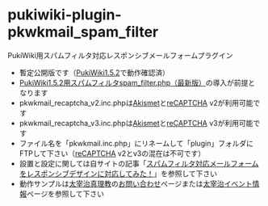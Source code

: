 # pukiwiki-plugin-pkwkmail_spam_filter

PukiWiki用スパムフィルタ対応レスポンシブメールフォームプラグイン

- 暫定公開版です（[PukiWiki1.5.2](https://pukiwiki.osdn.jp/?PukiWiki/Download/1.5.2)で動作確認済）
- [PukiWiki1.5.2用スパムフィルタspam_filter.php（最新版）](https://dajya-ranger.com/sdm_downloads/spam-filter-library/)の導入が前提となります
- pkwkmail_recaptcha_v2.inc.phpは[Akismet](https://akismet.com/development/)と[reCAPTCHA](https://ja.wikipedia.org/wiki/ReCAPTCHA) v2が利用可能です
- pkwkmail_recaptcha_v3.inc.phpは[Akismet](https://akismet.com/development/)と[reCAPTCHA](https://ja.wikipedia.org/wiki/ReCAPTCHA) v3が利用可能です
- ファイル名を「pkwkmail.inc.php」にリネームして「plugin」フォルダにFTPして下さい（[reCAPTCHA](https://ja.wikipedia.org/wiki/ReCAPTCHA) v2とv3の混在は不可です）
- 設置と設定に関しては自サイトの記事「[スパムフィルタ対応メールフォームをレスポンシブデザインに対応してみた！](https://dajya-ranger.com/pukiwiki/setting-mail-form-responsive/)」を参照して下さい
- 動作サンプルは[太宰治真理教](https://dazai.dajya-ranger.com)の[お問い合わせ](https://dazai.dajya-ranger.com/?f8dbba940d)ページまたは[太宰治イベント情報](https://dazai.dajya-ranger.com/?b5dda637f2)ページを参照して下さい
